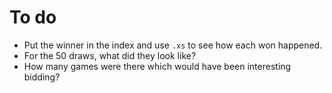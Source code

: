 To do
====

- Put the winner in the index and use `.xs` to see how each won happened.
- For the 50 draws, what did they look like?
- How many games were there which would have been interesting bidding?
